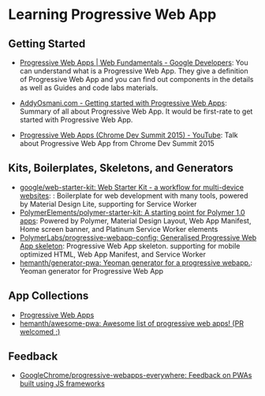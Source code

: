 # Learning Progressive Web App

## Getting Started

- [Progressive Web Apps | Web Fundamentals - Google Developers](https://goo.gl/5OwmGx): You can understand what is a Progressive Web App. They give a definition of Progressive Web App and you can find out components in the details as well as Guides and code labs materials.

- [AddyOsmani.com - Getting started with Progressive Web Apps](https://goo.gl/GPyFQ8): Summary of all about Progressive Web App. It would be first-rate to get started with Progressive Web App.

- [Progressive Web Apps (Chrome Dev Summit 2015) - YouTube](https://goo.gl/V0GoNY): Talk about Progressive Web App from Chrome Dev Summit 2015

## Kits, Boilerplates, Skeletons, and Generators

- [google/web-starter-kit: Web Starter Kit - a workflow for multi-device websites](https://goo.gl/YNV3lb): : Boilerplate for web development with many tools, powered by Material Design Lite, supporting for Service Worker
- [PolymerElements/polymer-starter-kit: A starting point for Polymer 1.0 apps](https://goo.gl/xWC7vj): Powered by Polymer, Material Design Layout, Web App Manifest, Home screen banner, and Platinum Service Worker elements
- [PolymerLabs/progressive-webapp-config: Generalised Progressive Web App skeleton](https://goo.gl/SsmiUN): Progressive Web App skeleton. supporting for mobile optimized HTML, Web App Manifest, and Service Worker
- [hemanth/generator-pwa: Yeoman generator for a progressive webapp.](https://goo.gl/DI4yvx): Yeoman generator for Progressive Web App

## App Collections

- [Progressive Web Apps](https://goo.gl/9XPv8D)
- [hemanth/awesome-pwa: Awesome list of progressive web apps! (PR welcomed ;)](https://goo.gl/vwuJkq)


## Feedback

- [GoogleChrome/progressive-webapps-everywhere: Feedback on PWAs built using JS frameworks](https://goo.gl/1WQIa3)
